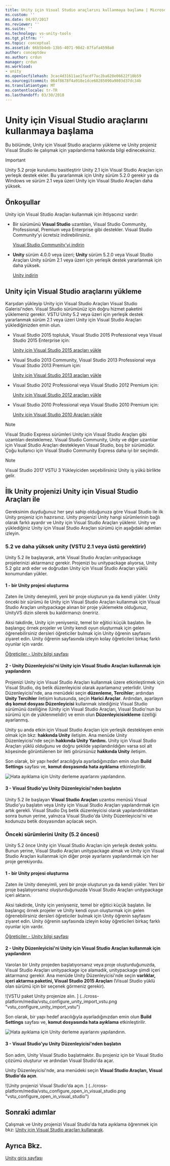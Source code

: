 ```yaml
---
title: Unity için Visual Studio araçlarını kullanmaya başlama | Microsoft Docs
ms.custom: ''
ms.date: 04/07/2017
ms.reviewer: ''
ms.suite: ''
ms.technology: vs-unity-tools
ms.tgt_pltfrm: ''
ms.topic: conceptual
ms.assetid: 66b5b4eb-13b5-4071-98d2-87fafa4598a8
author: conceptdev
ms.author: crdun
manager: crdun
ms.workload:
- unity
ms.openlocfilehash: 3cac4d31611ae1facdf7ac2ba628e06622f10b59
ms.sourcegitcommit: 064f8678f4a918e1dce60285090a9803d37dc34b
ms.translationtype: MT
ms.contentlocale: tr-TR
ms.lasthandoff: 03/30/2018
---
```

# <a name="getting-started-with-visual-studio-tools-for-unity"></a>Unity için Visual Studio araçlarını kullanmaya başlama
Bu bölümde, Unity için Visual Studio araçlarını yükleme ve Unity projeniz Visual Studio ile çalışmak için yapılandırma hakkında bilgi edineceksiniz.

> [!IMPORTANT]
>  Unity 5.2 proje kurulumu basitleştirir Unity 2.1 için Visual Studio Araçları için yerleşik destek ekler. Bu yararlanmak için Unity sürüm 5.2.0 gerekir ya da Windows ve sürüm 2.1 veya üzeri Unity için Visual Studio Araçları daha yüksek.

## <a name="prerequisites"></a>Önkoşullar
 Unity için Visual Studio Araçları kullanmak için ihtiyacınız vardır:

-   Bir sürümünü **Visual Studio** uzantıları, Visual Studio Community, Professional, Premium veya Enterprise gibi destekler. Visual Studio Community'yi ücretsiz indirebilirsiniz.

     [Visual Studio Community'yi indirin](http://www.visualstudio.com/downloads/download-visual-studio-vs)

-   **Unity** sürüm 4.0.0 veya üzeri; **Unity** sürüm 5.2.0 veya Visual Studio Araçları Unity sürüm 2.1 veya üzeri için yerleşik destek yararlanmak için daha yüksek.

     [Unity indirin](https://unity3d.com/get-unity/download)

## <a name="install-visual-studio-tools-for-unity"></a>Unity için Visual Studio araçlarını yükleme
 Karşıdan yükleyip Unity için Visual Studio Araçları Visual Studio Galerisi'nden. Visual Studio sürümünüz için doğru hizmet paketini yüklemeniz gerekir. VSTU Unity 5.2 veya üzeri için yerleşik destek yararlanmak sürüm 2.1 veya üzeri Unity için Visual Studio Araçları yüklediğinizden emin olun.

-   Visual Studio 2015 topluluk, Visual Studio 2015 Professional veya Visual Studio 2015 Enterprise için:

     [Unity için Visual Studio 2015 araçları yükle](https://visualstudiogallery.msdn.microsoft.com/8d26236e-4a64-4d64-8486-7df95156aba9)

-   Visual Studio 2013 Community, Visual Studio 2013 Professional veya Visual Studio 2013 Premium için:

     [Unity için Visual Studio 2013 araçları yükle](https://visualstudiogallery.msdn.microsoft.com/20b80b8c-659b-45ef-96c1-437828fe7cf2)

-   Visual Studio 2012 Professional veya Visual Studio 2012 Premium için:

     [Unity için Visual Studio 2012 araçları yükle](https://visualstudiogallery.msdn.microsoft.com/7ab11d2a-f413-4ed6-b3de-ff1d05157714)

-   Visual Studio 2010 Professional veya Visual Studio 2010 Premium için:

     [Unity için Visual Studio 2010 Araçları yükle](https://visualstudiogallery.msdn.microsoft.com/6e536faa-ce73-494a-a746-6a14753015f1)

> [!NOTE]
>  Visual Studio Express sürümleri Unity için Visual Studio Araçları gibi uzantıları desteklemez. Visual Studio Community, Unity ve diğer uzantılar için Visual Studio Araçları destekleyen Visual Studio, boş bir sürümüdür. Çoğu kullanıcı için Visual Studio Community Express daha iyi bir seçimdir.

> [!NOTE]
>  Visual Studio 2017 VSTU 3 Yükleyiciden seçebilirsiniz Unity iş yükü birlikte gelir.

## <a name="your-first-unity-project-with-visual-studio-tools-for-unity"></a>İlk Unity projenizi Unity için Visual Studio Araçları ile
 Gereksinim duyduğunuz her şeyi sahip olduğunuza göre Visual Studio ile ilk Unity projeniz için hazırsınız. Unity projenizi Unity hangi sürümlerinin bağlı olarak farklı ayardır ve Unity için Visual Studio Araçları yüklenir. Unity ve yüklediğiniz Unity için Visual Studio Araçları sürümü için aşağıdaki adımları izleyin.

### <a name="unity-52-and-higher-requires-vstu-21-or-higher"></a>5.2 ve daha yüksek unity (VSTU 2.1 veya üstü gerektirir)
 Unity 5.2 ile başlayarak, artık Visual Studio Araçları unitypackage projelerinizi aktarmanız gerekir. Projenizi bu unitypackage alıyorsa, Unity 5.2 göz ardı eder ve doğrudan Unity için Visual Studio Araçları yüklü konumundan yükler.

#### <a name="1---create-a-unity-project"></a>1 - bir Unity projesi oluşturma
 Zaten ile Unity deneyimli, yeni bir proje oluşturun ya da kendi yükler. Unity önceki bir sürümü ile Unity için Visual Studio Araçları kullanmak için Visual Studio Araçları unitypackage alınan bir proje yüklemekte olduğunuz, UnityVS dizin silerek bu kaldırmanızı öneririz.

 Aksi takdirde, Unity için yeniyseniz, temel bir eğitici küçük başlatın. İle başlangıç örnek projeler ve Unity kendi oyun oluşturmak için gelen öğrenebilirsiniz dersleri öğreticiler bulmak için Unity öğrenin sayfasını ziyaret edin. Unity öğrenin sayfasında izleyin kolay öğreticileri birkaç farklı oyunlar için vardır.

 [Öğreticiler - Unity bilgi sayfası](http://unity3d.com/learn/tutorials/modules)

#### <a name="2---configure-unity-editor-to-use-visual-studio-tools-for-unity"></a>2 - Unity Düzenleyicisi'ni Unity için Visual Studio Araçları kullanmak için yapılandırın
 Projenizi Unity için Visual Studio Araçları kullanmak üzere etkinleştirmek için Visual Studio, dış betik düzenleyicisi olarak ayarlamanız yeterlidir. Unity Düzenleyicisi'nde, ana menüdeki seçin **düzenleme, Tercihler**; ardından **Unity Tercihler** iletişim kutusunda, seçin **Harici Araçlar**. Ardından, ayarlayın **dış komut dosyası Düzenleyicisi** kullanmak istediğiniz Visual Studio sürümünü özelliğine (Unity için Visual Studio Araçları, Visual Studio'nun bu sürümü için de yüklenmelidir) ve emin olun **Düzenleyicisiekleme** özelliği ayarlanmış.

 Unity şu anda etkin için Visual Studio Araçları için yerleşik destekleyen emin olmak için bkz: **hakkında Unity** iletişim. Ana menüde Unity Düzenleyicisi'nde seçin **hakkında Unity Yardımı.** Unity için Visual Studio Araçları yüklü olduğunu ve doğru şekilde yapılandırıldığını varsa sol alt köşesinde görüntülenen bir ileti görürsünüz **hakkında Unity** iletişim.

 Son olarak, bir yapı hedef aracılığıyla ayarladığınızdan emin olun **Build Settings** sayfası ve, **komut dosyasında hata ayıklama** etkinleştirilir.

 ![Hata ayıklama için Unity derleme ayarlarını yapılandırın.](../cross-platform/media/vstu_debugging_build_settings.png "vstu_debugging_build_settings")

#### <a name="3---launch-visual-studio-from-the-unity-editor"></a>3 - Visual Studio'yu Unity Düzenleyicisi'nden başlatın
 Unity 5.2 ile başlayan **Visual Studio Araçları** uzantısı menüsü Visual Studio'yu başlatın veya Unity için Visual Studio Araçları yapılandırmak için artık gerekli. Visual Studio Dış betik düzenleyicisi olarak yapılandırıldıktan sonra bunun yerine, yalnızca Visual Studio'da Unity Düzenleyicisi'ni ve kodunuzu betik dosyasından açılacak seçin.

### <a name="previous-versions-of-unity-pre-52"></a>Önceki sürümlerini Unity (5.2 öncesi)
 Unity 5.2 önce Unity için Visual Studio Araçları için yerleşik destek yoktu. Bunun yerine, Visual Studio Araçları unitypackage almak ve Unity için Visual Studio Araçları kullanmak için diğer proje ayarlarını yapılandırmak için her proje gerekiyordu.

#### <a name="1---create-a-unity-project"></a>1 - bir Unity projesi oluşturma
 Zaten ile Unity deneyimli, yeni bir proje oluşturun ya da kendi yükler. Yeni bir proje başlatıyorsanız oluşturduğunuzda Visual Studio Araçları unitypackage içeri aktarın.

 Aksi takdirde, Unity için yeniyseniz, temel bir eğitici küçük başlatın. İle başlangıç örnek projeler ve Unity kendi oyun oluşturmak için gelen öğrenebilirsiniz dersleri öğreticiler bulmak için Unity öğrenin sayfasını ziyaret edin. Unity öğrenin sayfasında izleyin kolay öğreticileri birkaç farklı oyunlar için vardır.

 [Öğreticiler - Unity bilgi sayfası](http://unity3d.com/learn/tutorials/modules)

#### <a name="2---configure-unity-editor-to-use-visual-studio-tools-for-unity"></a>2 - Unity Düzenleyicisi'ni Unity için Visual Studio Araçları kullanmak için yapılandırın
 Varolan bir Unity projeden başlatıyorsanız veya proje oluşturduğunuzda, Visual Studio Araçları unitypackage içe alamadık, unitypackage şimdi içeri aktarmanız gerekir. Ana menüde Unity Düzenleyicisi'nde seçin **varlıklar, içeri aktarma paketini, Visual Studio 2015 Araçları** (Visual Studio yüklü olan sürümü için bir seçenek görmeniz gerekir).

 ![VSTU paket Unity projenize alın. ] (../cross-platform/media/vstu_configure_unity_import_vstu.png "vstu_configure_unity_import_vstu")

 Son olarak, bir yapı hedef aracılığıyla ayarladığınızdan emin olun **Build Settings** sayfası ve, **komut dosyasında hata ayıklama** etkinleştirilir.

 ![Hata ayıklama için Unity derleme ayarlarını yapılandırın.](../cross-platform/media/vstu_debugging_build_settings.png "vstu_debugging_build_settings")

#### <a name="3---launch-visual-studio-from-unity-editor"></a>3 - Visual Studio'yu Unity Düzenleyicisi'nden başlatın
 Son adım, Unity Visual Studio başlatmaktır. Bu projeniz için bir Visual Studio çözümü oluşturur ve ardından Visual Studio'da açar.

 Unity Düzenleyicisi'nde, ana menüdeki seçin **Visual Studio Araçları, Visual Studio'da açın**.

 ![Unity projenizi Visual Studio'da açın. ] (../cross-platform/media/vstu_configure_open_in_visual_studio.png "vstu_configure_open_in_visual_studio")

## <a name="next-steps"></a>Sonraki adımlar

 Çalışmak ve Unity projenizi Visual Studio'da hata ayıklama öğrenmek için bkz: [Unity için Visual Studio araçları kullanarak](../cross-platform/using-visual-studio-tools-for-unity.md).

## <a name="see-also"></a>Ayrıca Bkz.
 [Unity giriş sayfası](http://unity3d.com)
